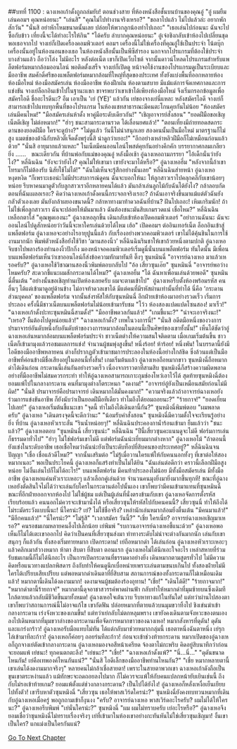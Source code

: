 ##บทที่ 1100 : ฉางเหอเก้าดั้งถูกถล่มยับ!
ตอนช่วงสาย
ที่ห้องหนังสือชั้นบนบ้านของคุณอู๋
"อู๋ ผมยืมเล่นคอมฯ คุณหน่อยนะ"
"เล่นสิ"
"คุณไม่ไปทำงานจริงเหรอ?"
"ขอลาไปแล้ว ไม่ไปแล้วล่ะ อยากพักสักวัน"
"นั่นสิ อย่าหักโหมขนาดนั้นเลย ปล่อยให้พวกลูกน้องทำไปเถอะ"
"เธอเล่นไปก่อนนะ ฉันจะไปซื้อกับข้าว เที่ยงนี้จะได้ทำอะไรให้กิน"
"ได้ครับ ลำบากคุณหน่อยนะ"
อู๋เจ๋อชิงกลับเข้าห้องไปเปลี่ยนชุด
พอเธอจากไป จางเย่ก็เปิดเครื่องคอมพิวเตอร์ คอมฯ เครื่องนี้ไม่ใช่เครื่องที่คุณอู๋ใช้เป็นประจำ โน้ตบุ๊กเครื่องนั้นอยู่ในห้องนอนของเธอ ในห้องหนังสือนั้นเป็นพีซีสำรอง นอกจากโปรแกรมที่ต้องใช้ประจำบางส่วนแล้ว ถือว่าโล่ง ไม่มีอะไร
หลังต่อเน็ต เขาก็เปิดเว็บไซต์
จากนั้นดาวน์โหลดโปรแกรมสำหรับแพล็ตฟอร์มหมากล้อมออนไลน์
พอติดตั้งเสร็จ จางเย่ก็เปิดดู หน้าจอใช้งานของโปรแกรมดูเป็นระเบียบและมืออาชีพ สมศักดิ์ศรีของแพล็ตฟอร์มหมากล้อมที่ใหญ่ที่สุดของประเทศ ทั้งยังแบ่งพื้นที่ออกหลายห้อง ห้องมือใหม่ ห้องมือสมัครเล่น ห้องมืออาชีพ ห้องฝึกฝน ห้องตามสบาย มีแม้แต่การจัดเทศกาลและการแข่งขัน จางเย่ล็อกอินเข้าไปในฐานะแขก ขาจรพบว่าเขาเข้าได้เพียงห้องมือใหม่ จึงเริ่มกรอกข้อมูลเพื่อสมัครไอดี
ชื่ออะไรดีนะ?
อืม เอาเป็น 'เย่ (YE)' แล้วกัน เย่ของจางเย่นี่แหละ
หลังสมัครไอดี จางเย่ก็สามารถเข้าไปแทบทุกพื้นที่ของโปรแกรม
ในห้องแชทสาธารณะมีคนตะโกนคุยกันไม่น้อย
"ห้องสมัครเล่นมีคนไหม!"
"มือสมัครเล่นห้าดั้ง หาคู่มือระดับเดียวกัน!"
"เชิญอาจารย์สั่งสอน"
"ยอดฝีมือขอเชิญ เน็ตดีเชิญ ไม่ต่อหมาก!"
"ฮ่าๆ ชนะสามกระดานรวด ได้เลื่อนยศแล้ว!"
"ตอนเที่ยงมีถ่ายทอดสดกระดานของยอดฝีมือ ใครจะดูบ้าง?"
"ไม่ดูแล้ว วันนี้ไม่น่าสนุกเลย สองคนนั้นเป็นมือใหม่ มาตรฐานก็ไม่สูง แมตช์ของต้าฉีกับหลิวตี๋เจ็ดดั้งพรุ่งนี้สิ น่าดูกว่าเยอะ!"
"อีกอย่างเหล่าหลิวฝีมือก็ไม่เหมือนก่อนแล้วด้วย"
"นั่นสิ อายุมากแล้วแหละ"
ในเน็ตมีคนออนไลน์โพสต์คุยกันอย่างคึกคัก บรรยากาศกลมเกลียวยิ่ง
……
 
ขณะเดียวกัน
ที่บ้านพ่อกับแม่ของคุณอู๋
หลังมื้อเช้า อู๋ฉางเหอถามภรรยา "ไอ้เด็กนั่นว่ายังไง?"
หลี่ฉินฉิน "ยังจะว่ายังไง? คุณไม่ให้เขามา เขายังจะมาได้หรือ?"
อู๋ฉางเหอฮึ่ม "หลังจากนี้ถ้าเขาโทรมาก็ไม่ต้องรับ นิสัยใช้ไม่ได้!"
"ฉันไม่เห็นจะรู้สึกอย่างนั้นเลย" หลี่ฉินฉินส่ายหน้า
อู๋ฉางเหอหงุดหงิด “ก็เพราะเธอน่ะไม่มีประสบการณ์ดูคน ฉันจะบอกให้นะ ให้ลูกสาวเราไปคลุกคลีกับเขาน้อยๆ หน่อย รีบหาคนมาดูตัวกับลูกสาวเราอีกหลายคนได้แล้ว มันกล้าเล่นลูกไม้กับฉันได้ยังไง? กล้าลอบกัดตอนที่ฉันเผลอเรอะ? คิดว่าฉางเหอเก้าดั้งคนนี้กระจอกจริงเรอะ? ถ้าฉันเอาจริงขึ้นมาแม้แต่ตัวฉันยังกลัวตัวเองเลย มันยังกล้าผยองขนาดนี้? กล้าหาทางมาท้าดวลฉันที่บ้าน? ฝันไปเถอะ! เหิมเกริมนัก! ถ้าไม่ใช่เพื่อลูกสาวเรา ฉันจะปล่อยให้มันมาแล้ว ฉันต้องชนะมันสิบเกมรวดแน่ เชื่อไหม?”
หลี่ฉินฉินเหลือกตาใส่ "คุณพูดเองนะ"
อู๋ฉางเหอลุกขึ้น เดินกลับเข้าห้องเปิดคอมพิวเตอร์ "อย่ากวนฉันนะ ฉันจะออนไลน์ไปดูสักหน่อยว่าวันนี้จะหาใครเล่นด้วยได้ไหม เฮ้อ"
เปิดคอมฯ
ต่ออินเทอร์เน็ต
ล็อกอินเข้าสู่แพล็ตฟอร์ม
อู๋ฉางเหอจะอย่างไรอายุปูนนี้แล้ว กับเรื่องอย่างพวกคอมพิวเตอร์ เขาไม่ได้คุ้นชินในการใช้งานมากนัก พิมพ์ตัวหนังสือยังใช้วิชา ‘ฌานสองนิ้ว’
หลี่ฉินฉินรินชาให้เขาถ้วยหนึ่งตามปกติ
อู๋ฉางเหอจิบชาไปพลางร้องทำนองงิ้วปักกิ่ง มองหน้าจอคอมพิวเตอร์เริ่มดูนี่นั่นบนแพล็ตฟอร์ม
ทันใดนั้น มีเพื่อนบนแพล็ตฟอร์มเห็นว่าเขาออนไลน์ก็ส่งข้อความทักมาทันที
ติ๊งๆ
ซุนหมินฉี่ "อาจารย์ฉางเหอ มาแล้วเหรอครับ?"
อู๋ฉางเหอใช้วิชาฌานสองนิ้วพิมพ์ตอบกลับไป "อ้อ เสี่ยวซุนเอ๊ย"
ซุนหมินฉี่ "อาจารย์พอว่างไหมครับ? สะดวกชี้แนะผมสักกระดานได้ไหม?"
อู๋ฉางเหอยิ้ม "ได้ ฉันหาเพื่อนเล่นด้วยพอดี"
ซุนหมินฉี่ตื่นเต้น "อย่างนั้นขอเชิญท่านเปิดห้องเลยครับ ผมจะตามเข้าไป"
 อู๋ฉางเหอรีบตั้งห้องพร้อมรหัส คนอื่นๆ ได้แต่เข้ามาดูอยู่ด้านข้าง ไม่อาจท้าดวลเขาได้ มีแต่คนที่มีรหัสผ่านเท่านั้นที่ทำได้ นี่คือ ‘กระดานส่วนบุคคล’ ของแพล็ตฟอร์ม จากนั้นส่งรหัสให้กับซุนหมินฉี่ อีกฝ่ายเข้าห้องมาอย่างรวดเร็ว
เริ่มการประลอง
ครั้งนี้มีชาวเน็ตบนแพล็ตฟอร์มไม่น้อยเข้ามารับชม
"โว้ว ห้องสองแปดแปดโซนสอง! มาเร็ว!"
"ฉางเหอเก้าดั้งปะทะซุนหมินฉี่สามดั้ง!"
"มืออาชีพดวลกันแล้ว!"
"เกมชี้แนะ?"
"น่าจะเอาจริงนะ!"
"เหรอ? งั้นต้องไปดูหน่อยแล้ว!"
"ฉางเหอเก้าดั้ง? เทพในวงการนี่!"
"นั่นสิ อดีตมือหนึ่งของวงการ ปรมาจารย์อันดับหนึ่งกับอันดับห้าของวงการหมากล้อมในตอนนี้เป็นศิษย์ของเขาทั้งนั้น!"
เห็นได้ชัดว่าอู๋ฉางเหอเล่นหมากล้อมบนแพล็ตฟอร์มประจำ ชาวเน็ตต่างให้ความสนใจติดตาม เมื่อเกมเริ่มต้นขึ้น ชาวเน็ตก็เข้ามามุงแล้วรอชมผลการแข่ง!
จำนวนผู้ชมพุ่งสูงขึ้น!
หนึ่งร้อย!
ห้าร้อย!
หนึ่งพัน!
ในบรรดานี้ยังมีไอดีของมืออาชีพหลายคน ต่างก็ปรากฏตัวเข้ามาชมการประลองในห้องนี้อย่างใกล้ชิด ซึ่งล้วนแต่เป็นมืออาชีพที่ค่อนข้างมีชื่อเสียงอยู่ในตอนนี้ทั้งสิ้น!
เกมเริ่มต้นแล้ว
อู๋ฉางเหอถือหมากขาว
ซุนหมิงฉี่ถือหมากดำได้เดินก่อน
กระดานนี้เล่นกันอย่างรวดเร็ว เนื่องจากราวตาที่สามสิบ ซุนหมิงฉี่ก็สร้างความผิดพลาดอย่างที่มืออาชีพไม่สมควรกระทำ ทำให้อู๋ฉางเหอสามารถเกาะกุมช่องโหว่เอาไว้ได้ สุดท้ายซุนหมิงฉี่ต้องยอมแพ้ไปในกลางกระดาน
คนที่มามุงต่างก็ตระหนก
"งดงาม!"
"อาจารย์อู๋ยังเป็นเหมือนสมัยก่อนไม่มีผิด!"
"นั่นสิ ปรมาจารย์คือปรมาจารย์ เดินหมากได้มั่นคงมาก!"
"ความจริงแล้วถ้าอาจารย์ฉางเหอยังร่วมการแข่งขันอาชีพ ก็ยังนับว่าเป็นยอดฝีมือทีเดียว ทำไมถึงได้ยอมถอยนะ?"
"ร้ายกาจ!"
"ยอดเยี่ยมไปเลย!"
อู๋ฉางเหอเริ่มต้นชี้แนะเขา "จุดนี้ ทำไมถึงได้เดินตานี้กัน?"
ซุนหมิงฉี่พิมพ์ตอบ "ผมพลาดครับ"
อู๋ฉางเหอ "เดินตรงจุดนี้จะดีกว่านะ"
"น้อมรับคำสั่งสอน" ซุนหมิงฉี่มีความตั้งใจจะเรียนรู้อย่างยิ่ง
ที่บ้าน
อู๋ฉางเหอหัวเราะลั่น "รินน้ำหน่อยๆ!"
หลี่ฉินฉินประคองกาน้ำร้อนเข้ามา ยิ้มแล้วว่า "ชนะแล้ว?"
อู๋ฉางเหอตอบ "ซุนหมินฉี่ เสี่ยวซุนน่ะ"
หลี่ฉินฉิน "ปีนี้เสี่ยวซุนคะแนนดูจะไม่ดี ฟอร์มการเล่นก็ธรรมดาทั่วไป"
"ฮ่าๆ ไม่ใช่ฟอร์มเขาไม่ดี แต่ฟอร์มฉันน่ะเยี่ยมมากต่างหาก" อู๋ฉางเหอโม้ "ถ้าตอนนี้ยังแข่งในระดับอาชีพ เธอเชื่อไหมว่าฉันน่ะยังเป็นระดับท็อปยี่สิบคนของประเทศอยู่?"
หลี่ฉินฉินจนปัญญา "เชื่อ เชื่อแล้วดีไหม?" จากนั้นเสริมต่อ "ไม่รู้เมื่อวานใครแพ้ให้กับคนนอกทั้งๆ ที่เขาต่อให้สองหมากเนอะ"
พอเป็นประโยคนี้ อู๋ฉางเหอก็แสร้งทำเป็นไม่ได้ยิน "ฉันเล่นต่อดีกว่า คราวนี้เลือกฝีมือสูงหน่อย ไม่งั้นเล่นไปก็ไม่ได้อะไร!"
บนแพล็ตฟอร์ม
มีคนท้าประลองไม่น้อย มีทั้งมือสมัครเล่น มีทั้งมืออาชีพ
อู๋ฉางเหอแค่นหัวเราะเหอะๆ แล้วเลือกคู่เล่นด้วย จำนวนคนมุงยิ่งมายิ่งมากขึ้นทุกที!
ขณะที่อู๋ฉางเหอยังตัดสินใจไม่ได้ว่าจะเล่นกับใครในกระดานต่อไปนั้นเอง เขาก็พบว่ามีคนเข้ามาแทนที่ซุนหมินฉี่ขณะที่อีกฝ่ายออกจากห้องไป ไม่ใช่ผู้ชม แต่เป็นผู้เล่นที่นั่งตรงข้ามกับเขา อู๋ฉางเหอจัดการตั้งรหัสเรียบร้อยแล้ว คนนอกไม่ควรจะเข้ามานั่งได้ หรือเสี่ยวซุนให้รหัสไปกับคนคนนี้? เสี่ยวซุนนี่ ทำให้ถึงได้ไม่ระมัดระวังแบบนี้นะ!
นี่ใครน่ะ?
เย่?
ไม่ใช้ชื่อจริง?
เหล่านักเล่นหมากล้อมยิ่งตื่นเต้น
"มีคนมาแล้ว!"
"มีอีกคนแล้ว!"
"นี่ใครน่ะ?"
"ไม่รู้สิ"
"เวลาสมัคร วันนี้?"
"เชี่ย ใครเนี่ย? อาจารย์ฉางเหอเชิญมาเหรอ?"
คนรอชมเกมหลายคนอึ้งไปเล็กน้อย
เย่พิมพ์ "รบกวนอาจารย์ฉางเหอชี้แนะด้วย"
อู๋ฉางเหอพอเห็นก็ไม่ได้เตะเขาออกไป คิดว่าเป็นคนที่เสี่ยวซุนส่งมา ท่าทางระดับไม่น่าจะต่างกันมากนัก เล่นกับเขาสนุกๆ ก็แล้วกัน
ทั้งสองเริ่มทายหมาก
เปิดกระดาน!
เย่ถือหมากดำ ได้เล่นก่อน
อู๋ฉางเหอหัวเราะเหอะๆ แล้วคลิกเมาส์วางหมาก
ห้าตา
สิบตา
ยี่สิบตา
ตอนแรก อู๋ฉางเหอไม่ได้นึกเอะใจอะไร
เหล่าสหายที่ร่วมรับชมเกมนี้ก็ไม่ได้นึกอะไร
เป็นการเปิดกระดานที่ธรรมดาอย่างยิ่ง เดินหมากตามสูตรทั่วไป ไม่มีความคิดหรือแนวทางแปลกพิสดาร ถึงกับทำให้คนดูนึกเบื่อหน่ายเพราะเล่นตามขนบเกินไป ทั้งสองฝ่ายไม่มีใครได้เปรียบเสียเปรียบ แต่พอหมากดำเดินตาที่ยี่สิบสาม สถานการณ์ของทั้งกระดานก็ไม่เหมือนเดิมแล้ว!
หมากตานี้เดินได้งดงามมาก!
งดงามจนผู้ชมต้องร้องอุทาน!
"เชี่ย!"
"เดินได้ดี!"
"ร้ายกาจมาก!"
"หมากดำตานี้ร้ายกาจ!"
หมากตานี้ดุจอาชาสวรรค์พาดผ่านฟ้า กลับทำให้หมากดำที่มุมซ้ายบนซึ่งเดิมทีใกล้ตายแล้วกลับมีชีวิตขึ้นมาทั้งหมด!
อู๋ฉางเหอใจเต้นวาบ รีบหาทางแก้ในทันใด!
แต่ทว่าผ่านไปสองตา เขาก็พบว่าสถานการณ์นี้ไม่อาจแก้ไข เขากัดฟัน ปล่อยหมากที่ตายแล้วบนมุมขวาทิ้งไป ชิงเข่นฆ่าเข้ากลางกระดาน เร่งจังหวะของเกมขึ้น!
แต่ทว่าเย่กลับไม่ตกหลุมพราง เขายังคงเดินตามจังหวะของตนเอง ลงไปเดินหมากที่มุมขวาล่างของกระดานเพื่อจัดการหมากขาวของฉางเหอ!
หมากสังหารที่ดุดัน!
ดุดันและแกร่งกร้าว!
อู๋ฉางเหอรับมือแทบไม่ทัน ได้แต่กลับมาช่วยหมากกลุ่มนี้
เธอตาหนึ่งฉันตาหนึ่ง
เย่รุกไล่เข้ามาทีละก้าว!
อู๋ฉางเหอก็ค่อยๆ ถอยร่นทีละก้าว!
ก่อนจะเข้าช่วงท้ายกระดาน หมากเปิดของอู๋ฉางเหอก็ถูกจางเย่ตัดเข้ากลางกระดาน อู๋ฉางเหอมองจอสีหน้าเครียด จ้องตาไม่กะพริบ คิดอยู่สิบนาทีกว่าก่อนจะยอมแพ้
เย่ชนะ!
ทุกคนตกตะลึง!
"เย่ชนะ?"
"เชี่ย!"
"ฉางเหอเก้าดั้งแพ้?"
"นี่...นี่..."
"ดุดันขนาดไหนกัน! เย่คือเทพองค์ไหนกันแน่?"
"นั่นสิ ไอดีเล็กของมืออาชีพท่านไหนกัน?"
"เชี่ย หมากหลายตานี้เขาเล่นได้งดงามมากจริงๆ"
หลายคนไม่กล้าเชื่อสายตา!
เพราะในสายตาพวกเขา ฉางเหอเก้าดังถือเป็นขุนเขาตระหง่านแล้ว แม้ทักษะจะถดถอยลงไปมาก ก็ไม่ควรจะแพ้ให้กับคนแปลกหน้ายับเยินเช่นนี้ ถึงกับไม่รอเข้าท้ายเกม? ยอมแพ้ตั้งแต่ช่วงกลางกระดาน? เป็นไปได้ยังไง!
อู๋ฉางเหอก็หลั่งเหงื่อเย็นเยียบไปทั้งตัว!
เขารีบหาตัวซุนหมิงฉี่ "เสี่ยวซุน เธอให้พาสเวิร์ดใครน่ะ?"
ซุนหมิงฉี่ยังคงทบทวนหมากที่เดินกับอู๋ฉางเหอเมื่อครู่ พอถูกถามเข้าก็งุนงง "ครับ? อาจารย์ฉางเหอ พาสเวิร์ดอะไรครับ? ผมไม่ได้ให้ใครนะ?"
อู๋ฉางเหอรีบพิมพ์ "เย่นั่นใครน่ะ?"
ซุนหมิงฉี่ "ผม ผมไม่ทราบครับ เย่อะไรหรือ?"
อู๋ฉางเหอจึงยอมเชื่อว่าซุนหมิงฉี่ไม่ทราบเรื่องจริงๆ เย่ที่เข้ามาในห้องเขาอย่างกะทันหันไม่ใช่เสี่ยวซุนเชิญมา!
งั้นเขาเป็นใคร?
แกแม่งเป็นใครกันแน่?
 
 


[Go To Next Chapter]( ./201.md)